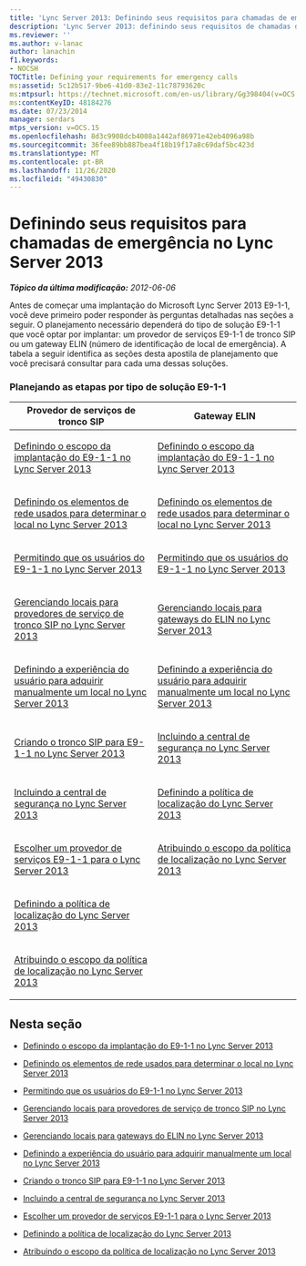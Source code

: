 ```yaml
---
title: 'Lync Server 2013: Definindo seus requisitos para chamadas de emergência'
description: 'Lync Server 2013: definindo seus requisitos de chamadas de emergência.'
ms.reviewer: ''
ms.author: v-lanac
author: lanachin
f1.keywords:
- NOCSH
TOCTitle: Defining your requirements for emergency calls
ms:assetid: 5c12b517-9be6-41d0-83e2-11c78793620c
ms:mtpsurl: https://technet.microsoft.com/en-us/library/Gg398404(v=OCS.15)
ms:contentKeyID: 48184276
ms.date: 07/23/2014
manager: serdars
mtps_version: v=OCS.15
ms.openlocfilehash: 8d3c9908dcb4008a1442af86971e42eb4096a98b
ms.sourcegitcommit: 36fee89bb887bea4f18b19f17a8c69daf5bc423d
ms.translationtype: MT
ms.contentlocale: pt-BR
ms.lasthandoff: 11/26/2020
ms.locfileid: "49430830"
---
```

# <a name="defining-your-requirements-for-emergency-calls-in-lync-server-2013"></a>Definindo seus requisitos para chamadas de emergência no Lync Server 2013

<div data-xmlns="http://www.w3.org/1999/xhtml">

<div class="topic" data-xmlns="http://www.w3.org/1999/xhtml" data-msxsl="urn:schemas-microsoft-com:xslt" data-cs="https://msdn.microsoft.com/">

<div data-asp="https://msdn2.microsoft.com/asp">



</div>

<div id="mainSection">

<div id="mainBody">

<span> </span>

_**Tópico da última modificação:** 2012-06-06_

Antes de começar uma implantação do Microsoft Lync Server 2013 E9-1-1, você deve primeiro poder responder às perguntas detalhadas nas seções a seguir. O planejamento necessário dependerá do tipo de solução E9-1-1 que você optar por implantar: um provedor de serviços E9-1-1 de tronco SIP ou um gateway ELIN (número de identificação de local de emergência). A tabela a seguir identifica as seções desta apostila de planejamento que você precisará consultar para cada uma dessas soluções.

### <a name="planning-steps-by-type-of-e9-1-1-solution"></a>Planejando as etapas por tipo de solução E9-1-1

<table>
<colgroup>
<col style="width: 50%" />
<col style="width: 50%" />
</colgroup>
<thead>
<tr class="header">
<th>Provedor de serviços de tronco SIP</th>
<th>Gateway ELIN</th>
</tr>
</thead>
<tbody>
<tr class="odd">
<td><p><a href="lync-server-2013-defining-the-scope-of-the-e9-1-1-deployment.md">Definindo o escopo da implantação do E9-1-1 no Lync Server 2013</a></p></td>
<td><p><a href="lync-server-2013-defining-the-scope-of-the-e9-1-1-deployment.md">Definindo o escopo da implantação do E9-1-1 no Lync Server 2013</a></p></td>
</tr>
<tr class="even">
<td><p><a href="lync-server-2013-defining-the-network-elements-used-to-determine-location.md">Definindo os elementos de rede usados para determinar o local no Lync Server 2013</a></p></td>
<td><p><a href="lync-server-2013-defining-the-network-elements-used-to-determine-location.md">Definindo os elementos de rede usados para determinar o local no Lync Server 2013</a></p></td>
</tr>
<tr class="odd">
<td><p><a href="lync-server-2013-enabling-users-for-e9-1-1.md">Permitindo que os usuários do E9-1-1 no Lync Server 2013</a></p></td>
<td><p><a href="lync-server-2013-enabling-users-for-e9-1-1.md">Permitindo que os usuários do E9-1-1 no Lync Server 2013</a></p></td>
</tr>
<tr class="even">
<td><p><a href="lync-server-2013-managing-locations-for-sip-trunk-service-providers.md">Gerenciando locais para provedores de serviço de tronco SIP no Lync Server 2013</a></p></td>
<td><p><a href="lync-server-2013-managing-locations-for-elin-gateways.md">Gerenciando locais para gateways do ELIN no Lync Server 2013</a></p></td>
</tr>
<tr class="odd">
<td><p><a href="lync-server-2013-defining-the-user-experience-for-manually-acquiring-a-location.md">Definindo a experiência do usuário para adquirir manualmente um local no Lync Server 2013</a></p></td>
<td><p><a href="lync-server-2013-defining-the-user-experience-for-manually-acquiring-a-location.md">Definindo a experiência do usuário para adquirir manualmente um local no Lync Server 2013</a></p></td>
</tr>
<tr class="even">
<td><p><a href="lync-server-2013-designing-the-sip-trunk-for-e9-1-1.md">Criando o tronco SIP para E9-1-1 no Lync Server 2013</a></p></td>
<td><p><a href="lync-server-2013-including-the-security-desk.md">Incluindo a central de segurança no Lync Server 2013</a></p></td>
</tr>
<tr class="odd">
<td><p><a href="lync-server-2013-including-the-security-desk.md">Incluindo a central de segurança no Lync Server 2013</a></p></td>
<td><p><a href="lync-server-2013-defining-the-location-policy.md">Definindo a política de localização do Lync Server 2013</a></p></td>
</tr>
<tr class="even">
<td><p><a href="lync-server-2013-choosing-an-e9-1-1-service-provider.md">Escolher um provedor de serviços E9-1-1 para o Lync Server 2013</a></p></td>
<td><p><a href="lync-server-2013-assigning-location-policy-scope.md">Atribuindo o escopo da política de localização no Lync Server 2013</a></p></td>
</tr>
<tr class="odd">
<td><p><a href="lync-server-2013-defining-the-location-policy.md">Definindo a política de localização do Lync Server 2013</a></p></td>
<td></td>
</tr>
<tr class="even">
<td><p><a href="lync-server-2013-assigning-location-policy-scope.md">Atribuindo o escopo da política de localização no Lync Server 2013</a></p></td>
<td></td>
</tr>
</tbody>
</table>


<div>

## <a name="in-this-section"></a>Nesta seção

  - [Definindo o escopo da implantação do E9-1-1 no Lync Server 2013](lync-server-2013-defining-the-scope-of-the-e9-1-1-deployment.md)

  - [Definindo os elementos de rede usados para determinar o local no Lync Server 2013](lync-server-2013-defining-the-network-elements-used-to-determine-location.md)

  - [Permitindo que os usuários do E9-1-1 no Lync Server 2013](lync-server-2013-enabling-users-for-e9-1-1.md)

  - [Gerenciando locais para provedores de serviço de tronco SIP no Lync Server 2013](lync-server-2013-managing-locations-for-sip-trunk-service-providers.md)

  - [Gerenciando locais para gateways do ELIN no Lync Server 2013](lync-server-2013-managing-locations-for-elin-gateways.md)

  - [Definindo a experiência do usuário para adquirir manualmente um local no Lync Server 2013](lync-server-2013-defining-the-user-experience-for-manually-acquiring-a-location.md)

  - [Criando o tronco SIP para E9-1-1 no Lync Server 2013](lync-server-2013-designing-the-sip-trunk-for-e9-1-1.md)

  - [Incluindo a central de segurança no Lync Server 2013](lync-server-2013-including-the-security-desk.md)

  - [Escolher um provedor de serviços E9-1-1 para o Lync Server 2013](lync-server-2013-choosing-an-e9-1-1-service-provider.md)

  - [Definindo a política de localização do Lync Server 2013](lync-server-2013-defining-the-location-policy.md)

  - [Atribuindo o escopo da política de localização no Lync Server 2013](lync-server-2013-assigning-location-policy-scope.md)

</div>

</div>

<span> </span>

</div>

</div>

</div>

